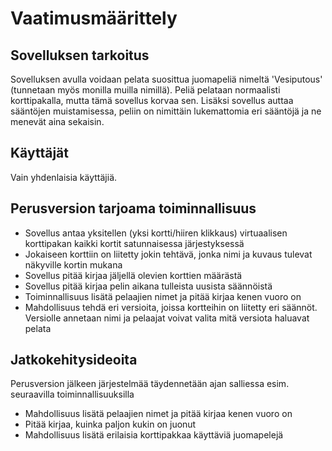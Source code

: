 # Vaatimusmäärittely

## Sovelluksen tarkoitus

Sovelluksen avulla voidaan pelata suosittua juomapeliä nimeltä 'Vesiputous' (tunnetaan myös monilla muilla nimillä). Peliä pelataan normaalisti korttipakalla, mutta tämä sovellus korvaa sen. Lisäksi sovellus auttaa sääntöjen muistamisessa, peliin on nimittäin lukemattomia eri sääntöjä ja ne menevät aina sekaisin.

## Käyttäjät

Vain yhdenlaisia käyttäjiä.

## Perusversion tarjoama toiminnallisuus

- Sovellus antaa yksitellen (yksi kortti/hiiren klikkaus) virtuaalisen korttipakan kaikki kortit satunnaisessa järjestyksessä
- Jokaiseen korttiin on liitetty jokin tehtävä, jonka nimi ja kuvaus tulevat näkyville kortin mukana
- Sovellus pitää kirjaa jäljellä olevien korttien määrästä
- Sovellus pitää kirjaa pelin aikana tulleista uusista säännöistä
- Toiminnallisuus lisätä pelaajien nimet ja pitää kirjaa kenen vuoro on
- Mahdollisuus tehdä eri versioita, joissa kortteihin on liitetty eri säännöt. Versiolle annetaan nimi ja pelaajat voivat valita mitä versiota haluavat pelata

## Jatkokehitysideoita

Perusversion jälkeen järjestelmää täydennetään ajan salliessa esim. seuraavilla toiminnallisuuksilla

- Mahdollisuus lisätä pelaajien nimet ja pitää kirjaa kenen vuoro on
- Pitää kirjaa, kuinka paljon kukin on juonut
- Mahdollisuus lisätä erilaisia korttipakkaa käyttäviä juomapelejä
